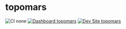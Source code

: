 # topomars

![CI none](https://img.shields.io/badge/ci-none-orange.svg)
[![Dashboard topomars](https://img.shields.io/badge/dashboard-topomars-yellow.svg)](https://dashboard.pantheon.io/sites/11194292-eab2-4d49-ade3-ed0f17a4527c#dev/code)
[![Dev Site topomars](https://img.shields.io/badge/site-topomars-blue.svg)](http://dev-topomars.pantheonsite.io/)